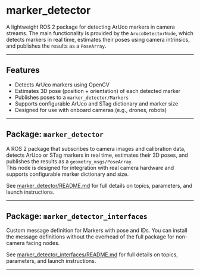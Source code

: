 # marker_detector

A lightweight ROS 2 package for detecting ArUco markers in camera streams. The main functionality is provided by the `ArucoDetectorNode`, which detects markers in real time, estimates their poses using camera intrinsics, and publishes the results as a `PoseArray`.

---

## Features

- Detects ArUco markers using OpenCV
- Estimates 3D pose (position + orientation) of each detected marker
- Publishes poses to a `marker_detector/Markers`
- Supports configurable ArUco and STag dictionary and marker size
- Designed for use with onboard cameras (e.g., drones, robots)
---

## Package: `marker_detector`

A ROS 2 package that subscribes to camera images and calibration data, detects ArUco or STag markers in real time, estimates their 3D poses, and publishes the results as a `geometry_msgs/PoseArray`.  
This node is designed for integration with real camera hardware and supports configurable marker dictionary and size.

See [marker_detector/README.md](marker_detector/README.md) for full details on topics, parameters, and launch instructions.

---

## Package: `marker_detector_interfaces`
Custom message definition for Markers with pose and IDs. 
You can install the message definitions without the overhead of the full package for non-camera facing nodes. 

See [marker_detector_interfaces/README.md](marker_detector_interfaces/README.md) for full details on topics, parameters, and launch instructions.

---